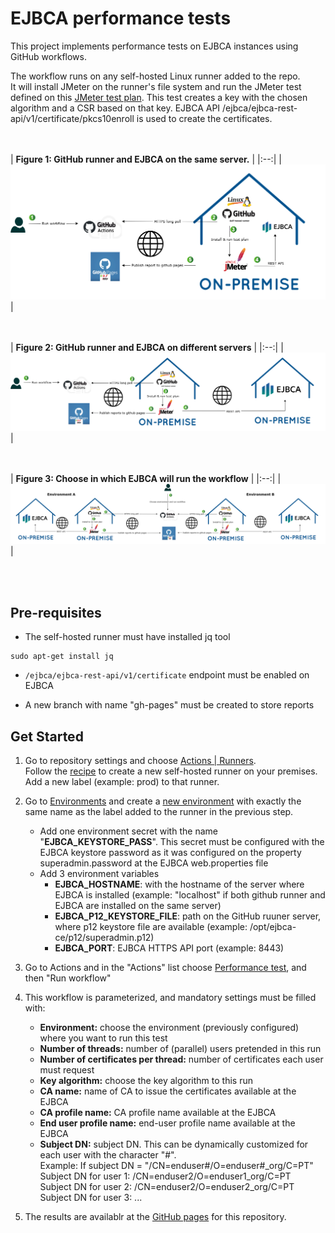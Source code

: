 # EJBCA performance tests


This project implements performance tests on EJBCA instances using GitHub workflows.  

The workflow runs on any self-hosted Linux runner added to the repo.  
It will install JMeter on the runner's file system and run the JMeter test defined on this [JMeter test plan](/tests/ejbca-performance-test.jmx). 
This test creates a key with the chosen algorithm and a CSR based on that key. EJBCA API /ejbca/ejbca-rest-api/v1/certificate/pkcs10enroll is used to create the certificates.  


<br><br>
| **Figure 1: GitHub runner and EJBCA on the same server.** |
|:--:|
| ![Same server](images/load_test_1.png) |



<br><br>
| **Figure 2: GitHub runner and EJBCA on different servers** |
|:--:|
| ![Different servers](images/load_test_2.png) |



<br><br>
| **Figure 3: Choose in which EJBCA will run the workflow** |
|:--:|
| ![Choose EJBCA](images/load_test_3.png) |



<br><br>

## Pre-requisites

 - The self-hosted runner must have installed jq tool
```
sudo apt-get install jq
```
 - `/ejbca/ejbca-rest-api/v1/certificate` endpoint must be enabled on EJBCA  

 - A new branch with name "gh-pages" must be created to store reports


## Get Started

1. Go to repository settings and choose [Actions | Runners](https://github.com/GryphusID/ejbca-performance-tests/settings/actions/runners).  
Follow the [recipe](https://github.com/GryphusID/ejbca-performance-tests/settings/actions/runners/new) to create a new self-hosted runner on your premises.  
Add a new label (example: prod) to that runner.  

2. Go to [Environments](https://github.com/GryphusID/ejbca-performance-tests/settings/environments) and create a [new environment](https://github.com/GryphusID/ejbca-performance-tests/settings/environments/new) with exactly the same name as the label added to the runner in the previous step.
   - Add one environment secret with the name "__EJBCA_KEYSTORE_PASS__". This secret must be configured with the EJBCA keystore password as it was configured on the property superadmin.password at the EJBCA web.properties file
   - Add 3 environment variables
     - __EJBCA_HOSTNAME__: with the hostname of the server where EJBCA is installed (example: "localhost" if both github runner and EJBCA are installed on the same server)  
     - __EJBCA_P12_KEYSTORE_FILE__: path on the GitHub ruuner server, where p12 keystore file are available (example: /opt/ejbca-ce/p12/superadmin.p12)  
     - __EJBCA_PORT__: EJBCA HTTPS API port (example: 8443)

3. Go to Actions and in the "Actions" list choose [Performance test](https://github.com/GryphusID/ejbca-performance-tests/actions/workflows/performance-test.yml), and then "Run workflow"

4. This workflow is parameterized, and mandatory settings must be filled with:
   - __Environment:__ choose the environment (previously configured) where you want to run this test
   - __Number of threads:__ number of (parallel) users pretended in this run
   - __Number of certificates per thread:__ number of certificates each user must request
   - __Key algorithm:__ choose the key algorithm to this run
   - __CA name:__ name of CA to issue the certificates available at the EJBCA 
   - __CA profile name:__ CA profile name available at the EJBCA  
   - __End user profile name:__ end-user profile name available at the EJBCA  
   - __Subject DN:__ subject DN. This can be dynamically customized for each user with the character "#".   
   Example: If subject DN =  "/CN=enduser#/O=enduser#_org/C=PT"  
    Subject DN for user 1: /CN=enduser2/O=enduser1_org/C=PT  
    Subject DN for user 2: /CN=enduser2/O=enduser2_org/C=PT  
    Subject DN for user 3: ...  


5. The results are availablr at the [GitHub pages](https://gryphusid.github.io/ejbca-performance-tests/) for this repository.

